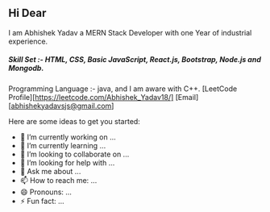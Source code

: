 ## Hi Dear

I am Abhishek Yadav a MERN Stack Developer with one Year of industrial experience.
##### Skill Set :-  HTML, CSS, Basic JavaScript, React.js, Bootstrap, Node.js and Mongodb.
Programming Language :- java, and I am aware with C++.
[LeetCode Profile][https://leetcode.com/Abhishek_Yadav18/]
[Email][abhishekyadavsjs@gmail.com]

Here are some ideas to get you started:

- 🔭 I’m currently working on ...
- 🌱 I’m currently learning ...
- 👯 I’m looking to collaborate on ...
- 🤔 I’m looking for help with ...
- 💬 Ask me about ...
- 📫 How to reach me: ...
- 😄 Pronouns: ...
- ⚡ Fun fact: ...
